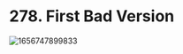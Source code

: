 # 278. First Bad Version

![1656747899833](https://user-images.githubusercontent.com/45015114/176991773-c2412aed-5936-4d64-ad8c-c5374ccd5ea8.png)
